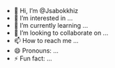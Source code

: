 - 👋 Hi, I’m @Jsabokkhiz
- 👀 I’m interested in ...
- 🌱 I’m currently learning ...
- 💞️ I’m looking to collaborate on ...
- 📫 How to reach me ...
- 😄 Pronouns: ...
- ⚡ Fun fact: ...

<!---
Jsabokkhiz/Jsabokkhiz is a ✨ special ✨ repository because its `README.md` (this file) appears on your GitHub profile.
You can click the Preview link to take a look at your changes.
--->
